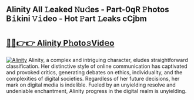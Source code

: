 ## Alinity All 𝙻eaked 𝙽u𝚍es - Part-0qR 𝙿hotos B𝚒kini 𝚅𝚒deo - Hot 𝙿art 𝙻eaks cCjbm

# <h2><a href="http://ld455eq.urlbe.top/?page=Alinity">🔗🔗👉👉 Alinity P𝚑oto𝚜Vid𝚎o</a></h2>

[![Alinity](https://i.imgur.com/eBuTRDB.gif)](http://ld455eq.urlbe.top/?page=Alinity)
Alinity, a complex and intriguing character, eludes straightforward classification. Her distinctive style of online communication has captivated and provoked critics, generating debates on ethics, individuality, and the complexities of digital societies. Regardless of her future decisions, her mark on digital media is indelible. Fueled by an unyielding resolve and undeniable enchantment, Alinity progress in the digital realm is unyielding.
